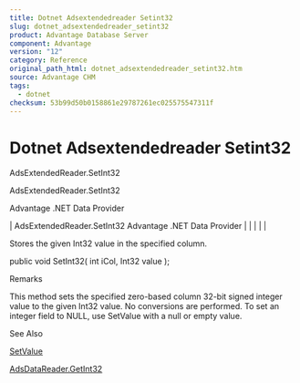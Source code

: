 ```yaml
---
title: Dotnet Adsextendedreader Setint32
slug: dotnet_adsextendedreader_setint32
product: Advantage Database Server
component: Advantage
version: "12"
category: Reference
original_path_html: dotnet_adsextendedreader_setint32.htm
source: Advantage CHM
tags:
  - dotnet
checksum: 53b99d50b0158861e29787261ec025575547311f
---
```


# Dotnet Adsextendedreader Setint32

AdsExtendedReader.SetInt32

AdsExtendedReader.SetInt32

Advantage .NET Data Provider

| AdsExtendedReader.SetInt32  Advantage .NET Data Provider |  |  |  |  |

Stores the given Int32 value in the specified column.

public void SetInt32( int iCol, Int32 value );

Remarks

This method sets the specified zero-based column 32-bit signed integer value to the given Int32 value. No conversions are performed. To set an integer field to NULL, use SetValue with a null or empty value.

See Also

[SetValue](dotnet_adsextendedreader_setvalue.md)

[AdsDataReader.GetInt32](dotnet_adsdatareader_getint32.md)
